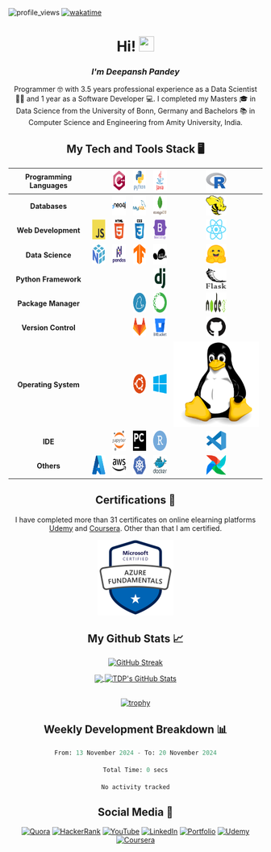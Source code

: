 ![profile_views](https://komarev.com/ghpvc/?username=TDeepanshPandey&style=flat-square)  [![wakatime](https://wakatime.com/badge/user/d9585be0-a800-4e7a-9c42-e2fb31c12a87.svg)](https://wakatime.com/@d9585be0-a800-4e7a-9c42-e2fb31c12a87)
<h1 align='center'> Hi! <img src="https://raw.githubusercontent.com/MartinHeinz/MartinHeinz/master/wave.gif" width="30px" height="30px"></h1>
<i><h3 align='center'> I'm Deepansh Pandey</h3></i>

<p align='center'>
Programmer 🤓 with 3.5 years professional experience as a Data Scientist 👨‍🔬 and 1 year as a Software Developer 💻. I completed my Masters 🎓 in Data Science from the University of Bonn, Germany and Bachelors &#x1F4DA; in Computer Science and Engineering from Amity University, India. 
</p>

<h2 align='center'> My Tech and Tools Stack &#x1F5A5; </h2>
<div align='center'>
  
  |<b>Programming Languages</b>| | <img src="https://github.com/TDeepanshPandey/TDeepanshPandey/blob/main/img/c%2B%2B.svg" height="40" width="40" />| <img src="https://github.com/TDeepanshPandey/TDeepanshPandey/blob/main/img/python.svg" height="40" width="40"/>| <img src="https://github.com/TDeepanshPandey/TDeepanshPandey/blob/main/img/java.svg" height="40" width="40"/>| <img src="https://github.com/TDeepanshPandey/TDeepanshPandey/blob/main/img/r.svg" height="40" width="40"/> |
  |    :----:   |    :----:   |  :----:   |  :----:   |  :----:   |   :----:   |
  |<b>Databases</b>| | <img src="https://github.com/TDeepanshPandey/TDeepanshPandey/blob/f9f366da86360ef0673c067aeb816c62efa06375/img/neo4j.svg" height="40" width="40"/>| <img src="https://github.com/TDeepanshPandey/TDeepanshPandey/blob/f9f366da86360ef0673c067aeb816c62efa06375/img/sql.svg" height="40" width="40"/>| <img src="https://github.com/TDeepanshPandey/TDeepanshPandey/blob/f9f366da86360ef0673c067aeb816c62efa06375/img/mongo-db.svg" height="40" width="40"/>| <img src="https://github.com/TDeepanshPandey/TDeepanshPandey/blob/f9f366da86360ef0673c067aeb816c62efa06375/img/hive.svg" height="40" width="40"/>|
  |<b>Web Development</b>| <img src="https://github.com/TDeepanshPandey/TDeepanshPandey/blob/main/img/js.svg" height="40" width="40"/>| <img src="https://github.com/TDeepanshPandey/TDeepanshPandey/blob/main/img/html5.svg" height="40" width="40"/>| <img src="https://github.com/TDeepanshPandey/TDeepanshPandey/blob/main/img/css3.svg" height="40" width="40"/>| <img src="https://github.com/TDeepanshPandey/TDeepanshPandey/blob/main/img/bootstrap.svg" height="40" width="40"/>| <img src="https://github.com/TDeepanshPandey/TDeepanshPandey/blob/main/img/React-icon.png" height="40" width="40"/>|
  |<b>Data Science</b>| <img src="https://github.com/TDeepanshPandey/TDeepanshPandey/blob/main/img/numpy.svg" height="40" width="40"/>| <img src="https://github.com/TDeepanshPandey/TDeepanshPandey/blob/main/img/pandas.svg" height="40" width="40"/>| <img src="https://github.com/TDeepanshPandey/TDeepanshPandey/blob/main/img/tensorflow.svg" height="40" width="40"/>| <img src="https://github.com/TDeepanshPandey/TDeepanshPandey/blob/main/img/scikitlearn.svg" height="40" width="40" />| <img src="https://github.com/TDeepanshPandey/TDeepanshPandey/blob/main/img/huggingface.png" height="40" width="40" />| 
  |<b>Python Framework</b>| | | | <img src="https://github.com/TDeepanshPandey/TDeepanshPandey/blob/main/img/django.svg" height="40" width="40"/>| <img src="https://github.com/TDeepanshPandey/TDeepanshPandey/blob/main/img/flask.svg" height="40" width="40"/>|
  |<b>Package Manager</b>| | | <img src="https://github.com/TDeepanshPandey/TDeepanshPandey/blob/main/img/yarn.svg" height="40" width="40"/> | <img src="https://raw.githubusercontent.com/TDeepanshPandey/TDeepanshPandey/main/img/anaconda.svg" height="40" width="40"/>| <img src="https://github.com/TDeepanshPandey/TDeepanshPandey/blob/main/img/nodejs.svg" height="40" width="40"/>|
  |<b>Version Control</b>| | | <img src="https://github.com/TDeepanshPandey/TDeepanshPandey/blob/main/img/gitlab.svg" height="40" width="40"/> | <img src="https://github.com/TDeepanshPandey/TDeepanshPandey/blob/main/img/bitbucket.svg" height="40" width="40"/>| <img src="https://github.com/TDeepanshPandey/TDeepanshPandey/blob/main/img/github.svg" height="40" width="40"/>|
  |<b>Operating System</b>| | | <img src="https://github.com/TDeepanshPandey/TDeepanshPandey/blob/main/img/ubuntu.svg" height="40" width="40"/>| <img src="https://github.com/TDeepanshPandey/TDeepanshPandey/blob/main/img/windows.svg" height="40" width="40"/>| <img src="https://github.com/TDeepanshPandey/TDeepanshPandey/blob/main/img/linux.svg" />|
  |<b>IDE</b>| | <img src="https://github.com/TDeepanshPandey/TDeepanshPandey/blob/main/img/jupyter.svg" height="40" width="40"/>| <img src="https://github.com/TDeepanshPandey/TDeepanshPandey/blob/main/img/pycharm.svg" height="40" width="40"/>| <img src="https://github.com/TDeepanshPandey/TDeepanshPandey/blob/main/img/rstudio.svg" height="40" width="40"/>| <img src="https://github.com/TDeepanshPandey/TDeepanshPandey/blob/main/img/code.svg" height="40" width="40"/>
  |<b>Others</b>| <img src="https://github.com/TDeepanshPandey/TDeepanshPandey/blob/main/img/azure.svg" height="40" width="40"> | <img src="https://github.com/TDeepanshPandey/TDeepanshPandey/blob/main/img/aws.svg" height="40" width="40"/>| <img src="https://github.com/TDeepanshPandey/TDeepanshPandey/blob/main/img/kubernetes.svg" height="40" width="40"/>| <img src="https://github.com/TDeepanshPandey/TDeepanshPandey/blob/main/img/docker.svg" height="40" width="40"/>|  <img src="https://github.com/TDeepanshPandey/TDeepanshPandey/blob/main/img/airflow.png" height="40" width="40"/>
</div>

<h2 align='center'> Certifications &#x1F4DC; </h2>
<p align='center'>
I have completed more than 31 certificates on online elearning platforms <a href="https://www.udemy.com/user/deepansh-pandey/">Udemy</a> and <a href="https://www.coursera.org/user/e168e73aeb4bcf3f4d9558bdb0a8543c">Coursera</a>. Other than that I am certified. 
</p>
<p align='center'>
<img src="https://github.com/TDeepanshPandey/TDeepanshPandey/blob/main/microsoft-certified-azure-fundamentals.png" height="150">
</o>
<h2 align='center'> My Github Stats &#x1f4c8; </h2>

<div align='center'>

  [![GitHub Streak](https://github-readme-streak-stats.herokuapp.com/?user=TDeepanshPandey&theme=gruvbox)](https://git.io/streak-stats)  

</div>

<div align="center">
<a href="https://github.com/TDeepanshPandey">
  <img align="center" src="https://github-readme-stats-deepansh.vercel.app/api/top-langs/?username=TDeepanshPandey&theme=slateorange&langs_count=3" />
</a>
<a href="https://github.com/TDeepanshPandey">
  <img align="center" src="https://github-readme-stats-deepansh.vercel.app/api?username=TDeepanshPandey&show_icons=true&line_height=27&theme=slateorange&include_all_commits=true&rank_icon=github&show=prs_merged,prs_merged_percentage&hide=issues,contribs" alt="TDP's GitHub Stats" />
</a>
</div>
  
<br>

<div align="center" width="100%">
 
[![trophy](https://github-profile-trophy.vercel.app/?username=TDeepanshPandey&theme=onedark&row=1&margin-w=15)](https://github.com/ryo-ma/github-profile-trophy)

</div>

<h2 align='center'> Weekly Development Breakdown &#128202; </h2>
<div align='center'>
<!--START_SECTION:waka-->

```python
From: 13 November 2024 - To: 20 November 2024

Total Time: 0 secs

No activity tracked
```

<!--END_SECTION:waka-->
</div>
<h2 align='center'> Social Media &#128199; </h2>

<div align="center">
  
<a href="https://www.quora.com/profile/Deepansh-Pandey">![Quora](https://img.shields.io/badge/Quora-%23B92B27.svg?style=for-the-badge&logo=Quora&logoColor=white)</a>
<a href="https://www.hackerrank.com/deepansh_pandey">![HackerRank](https://img.shields.io/badge/-Hackerrank-2EC866?style=for-the-badge&logo=HackerRank&logoColor=white)</a>
<a href="https://www.youtube.com/channel/UCtlQgM6FwSKVk_qkdCv9xZA">![YouTube](https://img.shields.io/badge/AI_Simplified-%23FF0000.svg?style=for-the-badge&logo=YouTube&logoColor=white)</a>
<a href="https://www.linkedin.com/in/thedeepanshpandey/">![LinkedIn](https://img.shields.io/badge/linkedin-%230077B5.svg?style=for-the-badge&logo=linkedin&logoColor=white)</a>
<a href="https://deepanshpandey.com/">![Portfolio](https://img.shields.io/badge/Portfolio-%23000000.svg?style=for-the-badge&logo=firefox&logoColor=#FF7139)</a>
<a href="https://www.udemy.com/user/deepansh-pandey/">![Udemy](https://img.shields.io/badge/Udemy-A435F0?style=for-the-badge&logo=Udemy&logoColor=white)</a>
<a href="https://www.coursera.org/user/e168e73aeb4bcf3f4d9558bdb0a8543c">![Coursera](https://img.shields.io/badge/Coursera-%230056D2.svg?style=for-the-badge&logo=Coursera&logoColor=white)</a>  
  
</div>
